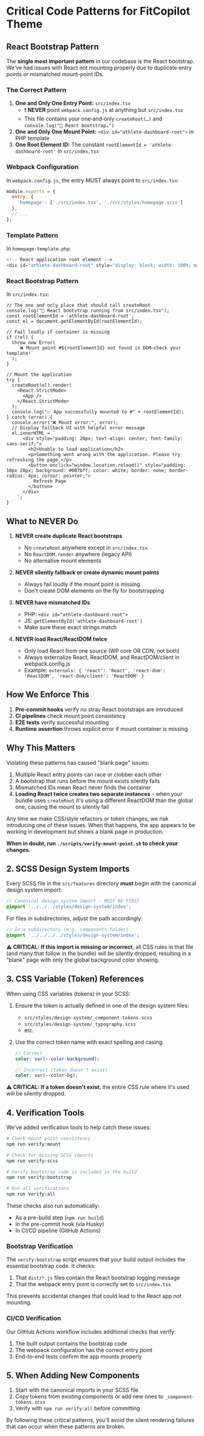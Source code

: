 # Critical Code Patterns for FitCopilot Theme

## React Bootstrap Pattern

The **single most important pattern** in our codebase is the React bootstrap. We've had issues with React not mounting properly due to duplicate entry points or mismatched mount-point IDs.

### The Correct Pattern

1. **One and Only One Entry Point:** `src/index.tsx` 
   - ❗ **NEVER** point `webpack.config.js` at anything but `src/index.tsx`
   - This file contains your one‐and‐only `createRoot(…)` and `console.log("🚀 React bootstrap…")`
2. **One and Only One Mount Point:** `<div id="athlete-dashboard-root">` in PHP template
3. **One Root Element ID:** The constant `rootElementId = 'athlete-dashboard-root'` in `src/index.tsx`

### Webpack Configuration

In `webpack.config.js`, the entry MUST always point to `src/index.tsx`:

```js
module.exports = {
  entry: {
    'homepage': ['./src/index.tsx', './src/styles/homepage.scss']
  },
  // ...
};
```

### Template Pattern

In `homepage-template.php`:
```php
<!-- React application root element -->
<div id="athlete-dashboard-root" style="display: block; width: 100%; min-height: 500px;"></div>
```

### React Bootstrap Pattern

In `src/index.tsx`:
```tsx
// The one and only place that should call createRoot
console.log("🚀 React bootstrap running from src/index.tsx");
const rootElementId = 'athlete-dashboard-root';
const el = document.getElementById(rootElementId);

// Fail loudly if container is missing
if (!el) {
  throw new Error(
    `❌ Mount point #${rootElementId} not found in DOM—check your template!`
  );
}

// Mount the application
try {
  createRoot(el).render(
    <React.StrictMode>
      <App />
    </React.StrictMode>
  );
  console.log("✅ App successfully mounted to #" + rootElementId);
} catch (error) {
  console.error("❌ Mount error:", error);
  // Display fallback UI with helpful error message
  el.innerHTML = `
      <div style="padding: 20px; text-align: center; font-family: sans-serif;">
        <h2>Unable to load application</h2>
        <p>Something went wrong with the application. Please try refreshing the page.</p>
        <button onclick="window.location.reload()" style="padding: 10px 20px; background: #007bff; color: white; border: none; border-radius: 4px; cursor: pointer;">
          Refresh Page
        </button>
      </div>
    `;
}
```

## What to NEVER Do

1. **NEVER create duplicate React bootstraps**
   - No `createRoot` anywhere except in `src/index.tsx`
   - No `ReactDOM.render` anywhere (legacy API)
   - No alternative mount elements

2. **NEVER silently fallback or create dynamic mount points**
   - Always fail loudly if the mount point is missing
   - Don't create DOM elements on the fly for bootstrapping

3. **NEVER have mismatched IDs**
   - PHP: `<div id="athlete-dashboard-root">`
   - JS: `getElementById('athlete-dashboard-root')`
   - Make sure these exact strings match

4. **NEVER load React/ReactDOM twice**
   - Only load React from one source (WP core OR CDN, not both)
   - Always externalize React, ReactDOM, and ReactDOM/client in webpack.config.js
   - Example: `externals: { 'react': 'React', 'react-dom': 'ReactDOM', 'react-dom/client': 'ReactDOM' }`

## How We Enforce This

1. **Pre-commit hooks** verify no stray React bootstraps are introduced
2. **CI pipelines** check mount point consistency
3. **E2E tests** verify successful mounting
4. **Runtime assertion** throws explicit error if mount container is missing

## Why This Matters

Violating these patterns has caused "blank page" issues:
1. Multiple React entry points can race or clobber each other
2. A bootstrap that runs before the mount exists silently fails
3. Mismatched IDs mean React never finds the container
4. **Loading React twice creates two separate instances** - when your bundle uses `createRoot` it's using a different ReactDOM than the global one, causing the mount to silently fail

Any time we make CSS/style refactors or token changes, we risk introducing one of these issues. When that happens, the app appears to be working in development but shows a blank page in production.

**When in doubt, run `./scripts/verify-mount-point.sh` to check your changes.**

## 2. SCSS Design System Imports

Every SCSS file in the `src/features` directory **must** begin with the canonical design system import:

```scss
// Canonical design system import - MUST BE FIRST
@import '../../../styles/design-system/index';
```

For files in subdirectories, adjust the path accordingly:

```scss
// In a subdirectory (e.g. components folder)
@import '../../../../styles/design-system/index';
```

**⚠️ CRITICAL: If this import is missing or incorrect**, all CSS rules in that file (and many that follow in the bundle) will be silently dropped, resulting in a "blank" page with only the global background color showing.

## 3. CSS Variable (Token) References

When using CSS variables (tokens) in your SCSS:

1. Ensure the token is actually defined in one of the design system files:
   - `src/styles/design-system/_component-tokens.scss`
   - `src/styles/design-system/_typography.scss`
   - etc.

2. Use the correct token name with exact spelling and casing:
   ```scss
   // Correct
   color: var(--color-background);
   
   // Incorrect (token doesn't exist)
   color: var(--color-bg); 
   ```

**⚠️ CRITICAL: If a token doesn't exist**, the entire CSS rule where it's used will be silently dropped.

## 4. Verification Tools

We've added verification tools to help catch these issues:

```bash
# Check mount point consistency
npm run verify:mount

# Check for missing SCSS imports
npm run verify:scss

# Verify bootstrap code is included in the build
npm run verify:bootstrap

# Run all verifications
npm run verify:all
```

These checks also run automatically:
- As a pre-build step (`npm run build`)
- In the pre-commit hook (via Husky)
- In CI/CD pipeline (GitHub Actions)

### Bootstrap Verification

The `verify:bootstrap` script ensures that your build output includes the essential bootstrap code. It checks:

1. That `dist/*.js` files contain the React bootstrap logging message
2. That the webpack entry point is correctly set to `src/index.tsx`

This prevents accidental changes that could lead to the React app not mounting.

### CI/CD Verification

Our GitHub Actions workflow includes additional checks that verify:
1. The built output contains the bootstrap code
2. The webpack configuration has the correct entry point
3. End-to-end tests confirm the app mounts properly

## 5. When Adding New Components

1. Start with the canonical imports in your SCSS file
2. Copy tokens from existing components or add new ones to `_component-tokens.scss`
3. Verify with `npm run verify:all` before committing

By following these critical patterns, you'll avoid the silent rendering failures that can occur when these patterns are broken. 